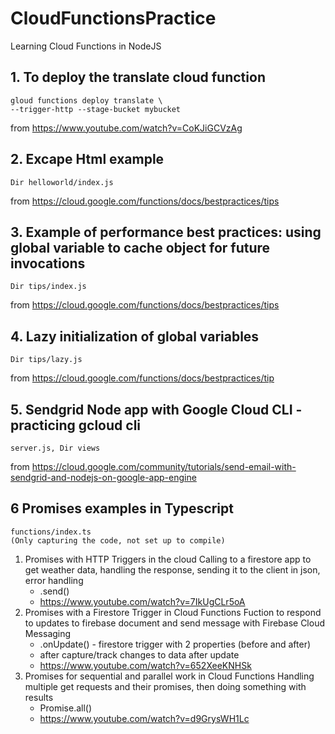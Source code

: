 # CloudFunctionsPractice
Learning Cloud Functions in NodeJS

## 1. To deploy the translate cloud function
    gloud functions deploy translate \
    --trigger-http --stage-bucket mybucket

from https://www.youtube.com/watch?v=CoKJiGCVzAg

## 2. Excape Html example 
    Dir helloworld/index.js
from https://cloud.google.com/functions/docs/bestpractices/tips

## 3. Example of performance best practices: using global variable to cache object for future invocations
    Dir tips/index.js
from https://cloud.google.com/functions/docs/bestpractices/tips

## 4. Lazy initialization of global variables
    Dir tips/lazy.js
from https://cloud.google.com/functions/docs/bestpractices/tip

## 5. Sendgrid Node app with Google Cloud CLI - practicing gcloud cli
    server.js, Dir views
from https://cloud.google.com/community/tutorials/send-email-with-sendgrid-and-nodejs-on-google-app-engine

## 6 Promises examples in Typescript
    functions/index.ts
    (Only capturing the code, not set up to compile)
1.  Promises with HTTP Triggers in the cloud
    Calling to a firestore app to get weather data, handling the response, sending it to the client in json, error handling
    * .send()
    * https://www.youtube.com/watch?v=7IkUgCLr5oA
2. Promises with a Firestore Trigger in Cloud Functions
    Fuction to respond to updates to firebase document and send message with Firebase Cloud Messaging
    * .onUpdate() - firestore trigger with 2 properties (before and after)
    * after capture/track changes to data after update
    * https://www.youtube.com/watch?v=652XeeKNHSk
3.  Promises for sequential and parallel work in Cloud Functions
    Handling multiple get requests and their promises, then doing something with results
    * Promise.all()
    * https://www.youtube.com/watch?v=d9GrysWH1Lc